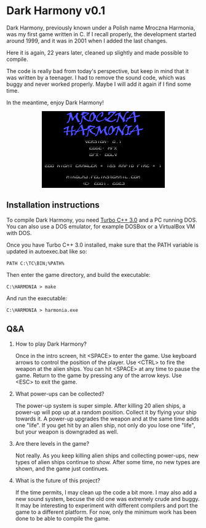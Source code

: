 # Dark Harmony v0.1

Dark Harmony, previously known under a Polish name Mroczna Harmonia, was my first
game written in C. If I recall properly, the development started around 1999,
and it was in 2001 when I added the last changes.

Here it is again, 22 years later, cleaned up slightly and made possible to compile.

The code is really bad from today's perspective, but keep in mind that it was
written by a teenager. I had to remove the sound code, which was buggy and
never worked properly. Maybe I will add it again if I find some time.

In the meantime, enjoy Dark Harmony!

<div align="center">
    <img src="showcase.gif" />
</div>

## Installation instructions

To compile Dark Harmony, you need [Turbo C++ 3.0](https://winworldpc.com/product/turbo-c/3x)
and a PC running DOS. You can also use a DOS emulator, for example DOSBox or 
a VirtualBox VM with DOS.

Once you have Turbo C++ 3.0 installed, make sure that the PATH variable is updated 
in autoexec.bat like so:

    PATH C:\TC\BIN;%PATH%

Then enter the game directory, and build the executable:

    C:\HARMONIA > make

And run the executable:

    C:\HARMONIA > harmonia.exe

## Q&A

1. How to play Dark Harmony?

    Once in the intro screen, hit \<SPACE\> to enter the game. Use keyboard arrows to control 
    the position of the player. Use \<CTRL\> to fire the weapon at the alien ships. You can
    hit \<SPACE\> at any time to pause the game. Return to the game by pressing any of the
    arrow keys. Use \<ESC\> to exit the game.

2. What power-ups can be collected? 

    The power-up system is super simple. After killing 20 alien ships, a power-up will
    pop up at a random position. Collect it by flying your ship towards it. A power-up
    upgrades the weapon and at the same time adds one "life". If you get hit by an alien
    ship, not only do you lose one "life", but your weapon is downgraded as well.

3. Are there levels in the game?

    Not really. As you keep killing alien ships and collecting power-ups, new types of alien
    ships continue to show. After some time, no new types are shown, and the game just
    continues. 

4. What is the future of this project?

    If the time permits, I may clean up the code a bit more. I may also add a new sound system,
    becuse the old one was extremely crude and buggy. It may be interesting to experiment
    with different compilers and port the game to a different platform. For now, only the minimum
    work has been done to be able to compile the game. 
